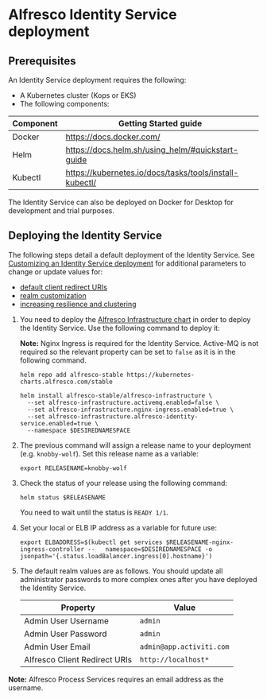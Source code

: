 # Alfresco Identity Service deployment

## Prerequisites
An Identity Service deployment requires the following:

* A Kubernetes cluster (Kops or EKS)
* The following components:

|Component  |Getting Started guide                                    |
|-----------|---------------------------------------------------------|
|Docker     |https://docs.docker.com/                                 |
|Helm       |https://docs.helm.sh/using_helm/#quickstart-guide        |
|Kubectl    |https://kubernetes.io/docs/tasks/tools/install-kubectl/  |

The Identity Service can also be deployed on Docker for Desktop for development and trial purposes.

## Deploying the Identity Service
The following steps detail a default deployment of the Identity Service. See [Customizing an Identity Service deployment](./is-customize.md) for additional parameters to change or update values for:

* [default client redirect URIs](./is-customize.md#client-redirect-uris)
* [realm customization](./is-customize.md#customizing-the-realm)
* [increasing resilience and clustering](./is-customize.md#clustering)

1. You need to deploy the [Alfresco Infrastructure chart](https://github.com/Alfresco/alfresco-infrastructure-deployment#1-deploy-the-infrastructure-charts) in order to deploy the Identity Service. Use the following command to deploy it:

   **Note:** Nginx Ingress is required for the Identity Service. Active-MQ is not required so the relevant property can be set to ``false`` as it is in the following command.
   
   ```
   helm repo add alfresco-stable https://kubernetes-charts.alfresco.com/stable

   helm install alfresco-stable/alfresco-infrastructure \
     --set alfresco-infrastructure.activemq.enabled=false \
     --set alfresco-infrastructure.nginx-ingress.enabled=true \
     --set alfresco-infrastructure.alfresco-identity-service.enabled=true \
     --namespace $DESIREDNAMESPACE
   ```

2. The previous command will assign a release name to your deployment (e.g. ``knobby-wolf``). Set this release name as a variable:

   ```
   export RELEASENAME=knobby-wolf
   ```

3. Check the status of your release using the following command:

	```
	helm status $RELEASENAME
	```
	
	You need to wait until the status is ``READY 1/1``.

4. Set your local or ELB IP address as a variable for future use:

	```
	export ELBADDRESS=$(kubectl get services $RELEASENAME-nginx-ingress-controller --	namespace=$DESIREDNAMESPACE -o jsonpath='{.status.loadBalancer.ingress[0].hostname}')
	```

5. The default realm values are as follows. You should update all administrator passwords to more complex ones after you have deployed the Identity Service.

	| Property                      | Value                    |
	| ----------------------------- | ------------------------ |
	| Admin User Username           | `admin`                  |
	| Admin User Password           | `admin`                  |
	| Admin User Email              | `admin@app.activiti.com` |
	| Alfresco Client Redirect URIs | `http://localhost*`      |

**Note:** Alfresco Process Services requires an email address as the username.

